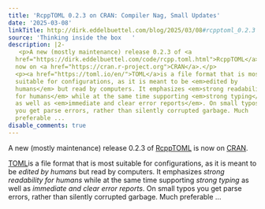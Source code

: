 ```yaml
---
title: 'RcppTOML 0.2.3 on CRAN: Compiler Nag, Small Updates'
date: '2025-03-08'
linkTitle: http://dirk.eddelbuettel.com/blog/2025/03/08#rcpptoml_0.2.3
source: 'Thinking inside the box   '
description: |2-
   <p>A new (mostly maintenance) release 0.2.3 of <a
  href="https://dirk.eddelbuettel.com/code/rcpp.toml.html">RcppTOML</a> is
  now on <a href="https://cran.r-project.org">CRAN</a>.</p>
  <p><a href="https://toml.io/en/">TOML</a>is a file format that is most
  suitable for configurations, as it is meant to be <em>edited by
  humans</em> but read by computers. It emphasizes <em>strong readability
  for humans</em> while at the same time supporting <em>strong typing</em>
  as well as <em>immediate and clear error reports</em>. On small typos
  you get parse errors, rather than silently corrupted garbage. Much
  preferable ...
disable_comments: true
---
```

 <p>A new (mostly maintenance) release 0.2.3 of <a
href="https://dirk.eddelbuettel.com/code/rcpp.toml.html">RcppTOML</a> is
now on <a href="https://cran.r-project.org">CRAN</a>.</p>
<p><a href="https://toml.io/en/">TOML</a>is a file format that is most
suitable for configurations, as it is meant to be <em>edited by
humans</em> but read by computers. It emphasizes <em>strong readability
for humans</em> while at the same time supporting <em>strong typing</em>
as well as <em>immediate and clear error reports</em>. On small typos
you get parse errors, rather than silently corrupted garbage. Much
preferable ...